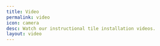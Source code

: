 ```yaml
---
title: Video
permalink: video
icon: camera
desc: Watch our instructional tile installation videos.
layout: video
---
```

